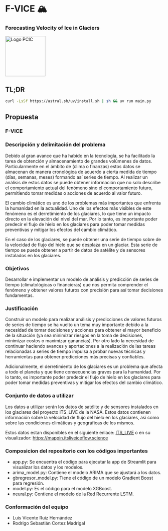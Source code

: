 # F-VICE 🏔️
### **Forecasting Velocity of Ice in Glaciers**

<img src="https://pcic.posgrado.unam.mx/wp-content/uploads/Ciencia-e-Ingenieria-de-la-Computacion_color.png" alt="Logo PCIC" width="128" />

## TL;DR

```bash
curl -LsSf https://astral.sh/uv/install.sh | sh && uv run main.py
```

## Propuesta

### F-VICE

### Descripción y delimitación del problema

Debido al gran avance que ha habido en la tecnología, se ha facilitado la tarea de obtención y almacenamiento de grandes volúmenes de datos. Particularmente en el ámbito de (clima o finanzas) estos datos se almacenan de manera cronológica de acuerdo a cierta medida de tiempo (días, semanas, meses) formando así series de tiempo. Al realizar un análisis de estos datos se puede obtener información que no solo describe el comportamiento actual del fenómeno sino el comportamiento futuro, permitiendo tomar medidas o acciones de acuerdo al valor futuro.

El cambio climático es uno de los problemas más importantes que enfrenta la humanidad en la actualidad. Uno de los efectos más visibles de este fenómeno es el derretimiento de los glaciares, lo que tiene un impacto directo en la elevación del nivel del mar. Por lo tanto, es importante poder predecir el flujo de hielo en los glaciares para poder tomar medidas preventivas y mitigar los efectos del cambio climático.

En el caso de los glaciares, se puede obtener una serie de tiempo sobre de la velocidad de flujo del hielo que se desplaza en un glaciar. Esta serie de tiempo se puede obtener a partir de datos de satélite y de sensores instalados en los glaciares.

### Objetivos

Desarrollar e implementar un modelo de análisis y predicción de series de tiempo (climatológicas o financieras) que nos permita comprender el fenómeno y obtener valores futuros con precisión para así tomar decisiones fundamentas.

### Justificación

Construir un modelo para realizar análisis y predicciones de valores futuros de series de tiempo se ha vuelto un tema muy importante debido a la necesidad de tomar decisiones y acciones para obtener el mayor beneficio de la situación (ya sea minimizar riesgos en la toma de decisiones, minimizar costos o maximizar ganancias).
Por otro lado la necesidad de continuar haciendo avances y aportaciones a la realización de las tareas relacionadas a series de tiempo  impulsa a probar nuevas técnicas y herramientas para obtener predicciones más precisas y confiables.

Adicionalmente, el derretimiento de los glaciares es un problema que afecta a todo el planeta y que tiene consecuencias graves para la humanidad. Por lo tanto, es importante poder predecir el flujo de hielo en los glaciares para poder tomar medidas preventivas y mitigar los efectos del cambio climático.

### Conjunto de datos a utilizar

Los datos a utilizar serán los datos de satélite y de sensores instalados en los glaciares del proyecto ITS_LIVE de la NASA. Estos datos contienen información sobre la velocidad de flujo del hielo en los glaciares, así como sobre las condiciones climáticas y geográficas de los mismos.

Estos datos estan disponibles en el siguiente enlace: [ITS_LIVE](https://its-live.jpl.nasa.gov/) o en su visualizador: https://mappin.itsliveiceflow.science

### Composicion del repositorio con los códigos importantes

* app.py: Se encuentra el código para ejecutar la app de Streamlit para visualizar los datos y los modelos.
* arima_model.py: Contiene el modelo ARIMA que se ajustará a los datos.
* gbregresor_model.py: Tiene el código de un modelo Gradient Boost para regresión.
* model.py: Es el código para el modelo XGBoost.
* neural.py: Contiene el modelo de la Red Recurrente LSTM.

### Conformación del equipo

- Luis Vicente Ruiz Hernández
- Rodrigo Sebastián Cortez Madrigal
